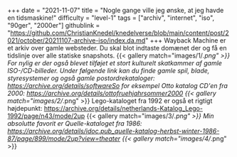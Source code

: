 +++
date = "2021-11-07"
title = "Nogle gange ville jeg ønske, at jeg havde en tidsmaskine!"
difficulty = "level-1"
tags = ["archiv", "internet", "iso", "90ger", "2000er"]
githublink = "https://github.com/ChristianKnedel/knedelverse/blob/main/content/post/2021/october/20211107-archive-iso/index.da.md"
+++
Wayback Machine er et arkiv over gamle websteder. Du skal blot indtaste domænet der og få en tidslinje over alle statiske snapshots.
{{< gallery match="images/1/*.png" >}}
For nylig er der også blevet tilføjet et stort kulturelt skatkammer af gamle ISO-/CD-billeder. Under følgende link kan du finde gamle spil, blade, styresystemer og også gamle postordrekataloger: https://archive.org/details/softwareSo for eksempel Otto katalog CD'en fra 2000: https://archive.org/details/ottofruehjahrsommer2000
{{< gallery match="images/2/*.png" >}}
Lego-kataloget fra 1992 er også et rigtigt højdepunkt: https://archive.org/details/netherlands-Katalog_Lego-1992/page/n43/mode/2up
{{< gallery match="images/3/*.png" >}}
Min absolutte favorit er Quelle-kataloget fra 1986: https://archive.org/details/idoc.pub_quelle-katalog-herbst-winter-1986-87/page/899/mode/2up?view=theater
{{< gallery match="images/4/*.png" >}}